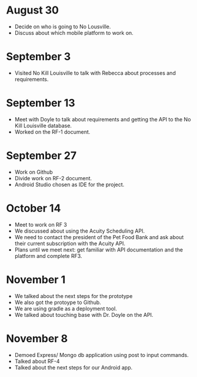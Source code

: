 # August 30
- Decide on who is going to No Lousville.
- Discuss about which mobile platform to work on.

# September 3
- Visited No Kill Louisville to talk with Rebecca about processes and requirements.

# September 13
- Meet with Doyle to talk about requirements and getting the API to the No Kill Louisville database.
- Worked on the RF-1 document.

# September 27
- Work on Github
- Divide work on RF-2 document.
- Android Studio chosen as IDE for the project.
# October 14
- Meet to work on RF 3
- We discussed about using the Acuity Scheduling API. 
- We need to contact the president of the Pet Food Bank and ask about their current subscription with the Acuity API.
- Plans until we meet next: get familiar with API documentation and the platform and complete RF3.  
# November 1
- We talked about the next steps for the prototype
- We also got the protoype to Github.
- We are using gradle as a deployment tool.
- We talked about touching base with Dr. Doyle on the API.
# November 8
- Demoed Express/ Mongo db application using post to input commands. 
- Talked about RF-4
- Talked about the next steps for our Android app. 
